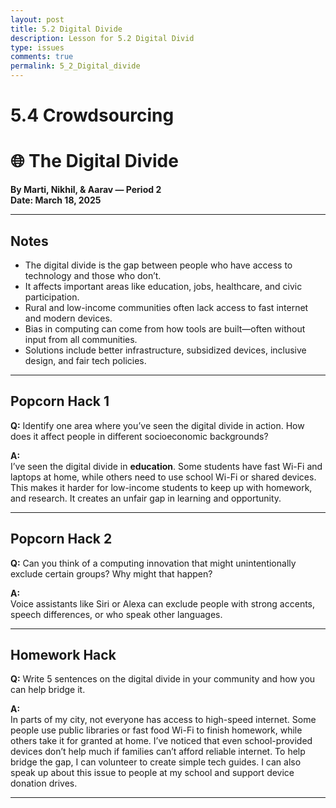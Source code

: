 ```yaml
---
layout: post
title: 5.2 Digital Divide
description: Lesson for 5.2 Digital Divid
type: issues 
comments: true
permalink: 5_2_Digital_divide
---
```


# 5.4 Crowdsourcing


# 🌐 The Digital Divide
**By Marti, Nikhil, & Aarav — Period 2**  
**Date: March 18, 2025**

---

## Notes
- The digital divide is the gap between people who have access to technology and those who don’t.
- It affects important areas like education, jobs, healthcare, and civic participation.
- Rural and low-income communities often lack access to fast internet and modern devices.
- Bias in computing can come from how tools are built—often without input from all communities.
- Solutions include better infrastructure, subsidized devices, inclusive design, and fair tech policies.

---

## Popcorn Hack 1

**Q:** Identify one area where you’ve seen the digital divide in action. How does it affect people in different socioeconomic backgrounds?

**A:**  
I’ve seen the digital divide in **education**. Some students have fast Wi-Fi and laptops at home, while others need to use school Wi-Fi or shared devices. This makes it harder for low-income students to keep up with homework, and research. It creates an unfair gap in learning and opportunity.

---

## Popcorn Hack 2

**Q:** Can you think of a computing innovation that might unintentionally exclude certain groups? Why might that happen?

**A:**  
Voice assistants like Siri or Alexa can exclude people with strong accents, speech differences, or who speak other languages. 

---

## Homework Hack

**Q:** Write 5 sentences on the digital divide in your community and how you can help bridge it.

**A:**  
In parts of my city, not everyone has access to high-speed internet. Some people use public libraries or fast food Wi-Fi to finish homework, while others take it for granted at home. I’ve noticed that even school-provided devices don’t help much if families can’t afford reliable internet. To help bridge the gap, I can volunteer to create simple tech guides. I can also speak up about this issue to people at my school and support device donation drives.

---

